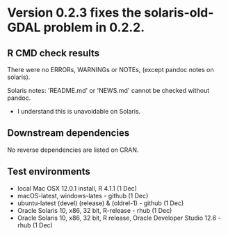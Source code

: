 # Version 0.2.3 fixes the solaris-old-GDAL problem in 0.2.2.

## R CMD check results
There were no ERRORs, WARNINGs or NOTEs, (except pandoc notes on solaris).

Solaris notes: 'README.md' or 'NEWS.md' cannot be checked without pandoc.
 - I understand this is unavoidable on Solaris.

## Downstream dependencies

No reverse dependencies are listed on CRAN.

## Test environments

* local Mac OSX 12.0.1 install, R 4.1.1 (1 Dec)
* macOS-latest, windows-lates - github (1 Dec)
* ubuntu-latest (devel) (release) & (oldrel-1)  - github (1 Dec)
* Oracle Solaris 10, x86, 32 bit, R-release - rhub (1 Dec)
* Oracle Solaris 10, x86, 32 bit, R release, Oracle Developer Studio 12.6  - rhub (1 Dec)
  
